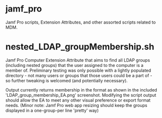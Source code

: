 # jamf_pro
Jamf Pro scripts, Extension Attributes, and other assorted scripts related to MDM.

# nested_LDAP_groupMembership.sh
Jamf Pro Computer Extension Attribute that aims to find all LDAP groups (including nested groups) that the user assigned to the computer is a member of. Preliminary testing was only possible with a lightly populated directory - not many users or groups that those users could be a part of - so further tweaking is welcomed (and potentially necessary).

Output currently returns membership in the format as shown in the included 'LDAP_group_membership_EA.png' screenshot. Modifying the script output should allow the EA to meet any other visual preference or export format needs.
(Minor note: Jamf Pro web app resizing should keep the groups displayed in a one-group-per line 'pretty' way)
